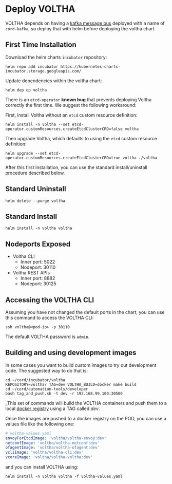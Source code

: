 # Deploy VOLTHA

VOLTHA depends on having a [kafka message bus](kafka.md) deployed with a name
of `cord-kafka`, so deploy that with helm before deploying the voltha chart.


## First Time Installation

Download the helm charts `incubator` repository:

```shell
helm repo add incubator https://kubernetes-charts-incubator.storage.googleapis.com/
```

Update dependencies within the voltha chart:

```shell
helm dep up voltha
```

There is an `etcd-operator` **known bug** that prevents deploying
Voltha correctly the first time. We suggest the following workaround:

First, install Voltha without an `etcd` custom resource definition:

```shell
helm install -n voltha --set etcd-operator.customResources.createEtcdClusterCRD=false voltha
```

Then upgrade Voltha, which defaults to using the `etcd` custom
resource definition:

```shell
helm upgrade --set etcd-operator.customResources.createEtcdClusterCRD=true voltha ./voltha
```

After this first installation, you can use the standard
install/uninstall procedure described below.

## Standard Uninstall

```shell
helm delete --purge voltha
```

## Standard Install

```shell
helm install -n voltha voltha
```

## Nodeports Exposed

* Voltha CLI
    * Inner port: 5022
    * Nodeport: 30110
* Voltha REST APIs
    * Inner port: 8882
    * Nodeport: 30125

## Accessing the VOLTHA CLI

Assuming you have not changed the default ports in the chart,
you can use this command to access the VOLTHA CLI:

```shell
ssh voltha@<pod-ip> -p 30110
```

The default VOLTHA password is `admin`.

## Building and using development images

In some cases you want to build custom images to try out development code.
The suggested way to do that is:

```shell
cd ~/cord/incubator/voltha
REPOSITORY=voltha/ TAG=dev VOLTHA_BUILD=docker make build
cd ~/cord/automation-tools/developer
bash tag_and_push.sh -t dev -r 192.168.99.100:30500
```

_This set of commands will build the VOLTHA containers and push them to a local
[docker registry](../partials/push-images-to-registry.md) using a TAG called *dev*.

Once the images are pushed to a docker registry on the POD,
you can use a values file like the following one:

```yaml
# voltha-values.yaml
envoyForEtcdImage: 'voltha/voltha-envoy:dev'
netconfImage: 'voltha/voltha-netconf:dev'
ofagentImage: 'voltha/voltha-ofagent:dev'
vcliImage: 'voltha/voltha-cli:dev'
vcoreImage: 'voltha/voltha-voltha:dev'
```

and you can install VOLTHA using:

```shell
helm install -n voltha voltha -f voltha-values.yaml
```
